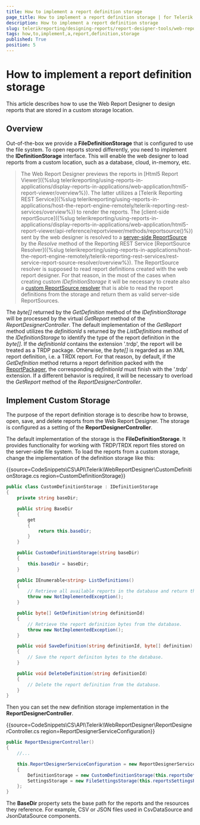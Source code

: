 ```yaml
---
title: How to implement a report definition storage
page_title: How to implement a report definition storage | for Telerik Reporting Documentation
description: How to implement a report definition storage
slug: telerikreporting/designing-reports/report-designer-tools/web-report-designer/how-to-implement-a-report-definition-storage
tags: how,to,implement,a,report,definition,storage
published: True
position: 5
---
```


# How to implement a report definition storage



This article describes how to use the Web Report Designer to design reports that are stored in a custom storage location.       

## Overview

Out-of-the-box we provide a __FileDefinitionStorage__ that is configured to use the file system.           To open reports stored differently, you need to implement the __IDefinitionStorage__ interface.           This will enable the web designer to load reports from a custom location, such as a database, cloud, in-memory, etc.         

> The Web Report Designer previews the reports in [Html5 Report Viewer]({%slug telerikreporting/using-reports-in-applications/display-reports-in-applications/web-application/html5-report-viewer/overview%}). The latter              utilizes a [Telerik Reporting REST Service]({%slug telerikreporting/using-reports-in-applications/host-the-report-engine-remotely/telerik-reporting-rest-services/overview%}) to render the reports. The             [client-side reportSource]({%slug telerikreporting/using-reports-in-applications/display-reports-in-applications/web-application/html5-report-viewer/api-reference/reportviewer/methods/reportsource()%}) sent by the web designer is resolved to a              [server-side ReportSource](ec135f09-4a4d-43df-aa5a-e6bca0190d87#ReportSourcesOptions) by the *Resolve* method of the              Reporting REST Service [ReportSource Resolver]({%slug telerikreporting/using-reports-in-applications/host-the-report-engine-remotely/telerik-reporting-rest-services/rest-service-report-source-resolver/overview%}). The ReportSource resolver is supposed to read               report definitions created with the web report designer. For that reason, in the most of the cases when creating custom              *IDefinitionStorage* it will be necessary to create also a              [custom ReportSource resolver](e5868213f-b3dd-4110-93d8-a8bf0739778b) that is able to read the              report definitions from the storage and return them as valid server-side ReportSources.         

The *byte[]* returned by the *GetDefinition* method of the          *IDefinitionStorage* will be processed by the virtual *GetReport*           method of the *ReportDesignerController*. The default implementation of the          *GetReport* method utilizes the *definitionId* s returned by the          *ListDefinitions* method of the *IDefinitionStorage* to identify           the type of the report definition in the *byte[]*. If the          *definitionId* contains the extension '.trdp', the report will be treated as a TRDP package.           Otherwise, the *byte[]* is regarded as an XML report definition, i.e. a TRDX report. For that           reason, by default, if the *GetDefinition* method returns a report definition packed with the            [ReportPackager](/reporting/api/Telerik.Reporting.ReportPackager), the corresponding          *definitionId* must finish with the '.trdp' extension. If a different behavior is required,           it will be necessary to overload the *GetReport* method of the          *ReportDesignerController*.         

## Implement Custom Storage

The purpose of the report definition storage is to describe how to browse, open, save, and delete reports from           the Web Report Designer. The storage is configured as a setting of the __ReportDesignerController__.         

The default implementation of the storage is the __FileDefinitionStorage__. It provides functionality for working with           TRDP/TRDX report files stored on the server-side file system.           To load the reports from a custom storage, change the implementation of the definition storage like this:         

{{source=CodeSnippets\CS\API\Telerik\WebReportDesigner\CustomDefinitionStorage.cs region=CustomDefinitionStorage}}
````c#
public class CustomDefinitionStorage : IDefinitionStorage
{
    private string baseDir;

    public string BaseDir
    {
        get
        {
            return this.baseDir;
        }
    }

    public CustomDefinitionStorage(string baseDir)
    {
        this.baseDir = baseDir;
    }

    public IEnumerable<string> ListDefinitions()
    {
        // Retrieve all available reports in the database and return their unique identifiers.
        throw new NotImplementedException();
    }

    public byte[] GetDefinition(string definitionId)
    {
        // Retrieve the report definition bytes from the database.
        throw new NotImplementedException();
    }

    public void SaveDefinition(string definitionId, byte[] definition)
    {
        // Save the report definiton bytes to the database.
    }

    public void DeleteDefinition(string definitionId)
    {
        // Delete the report definition from the database.
    }
}
````

Then you can set the new definition storage implementation in the __ReportDesignerController__.         

{{source=CodeSnippets\CS\API\Telerik\WebReportDesigner\ReportDesignerController.cs region=ReportDesignerServiceConfiguration}}
````c#
public ReportDesignerController()
{
    //...

    this.ReportDesignerServiceConfiguration = new ReportDesignerServiceConfiguration
    {
        DefinitionStorage = new CustomDefinitionStorage(this.reportsDefinitionsPath),
        SettingsStorage = new FileSettingsStorage(this.reportsSettingsPath)
    };
}
````

The __BaseDir__ property sets the base path for the reports and the resources they reference. For example,       CSV or JSON files used in CsvDataSource and JsonDataSource components.

